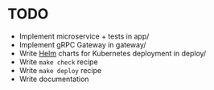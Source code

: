 # TODO

* Implement microservice + tests in app/
* Implement gRPC Gateway in gateway/
* Write [Helm](https://github.com/kubernetes/helm) charts for Kubernetes deployment in deploy/
* Write `make check` recipe
* Write `make deploy` recipe
* Write documentation

